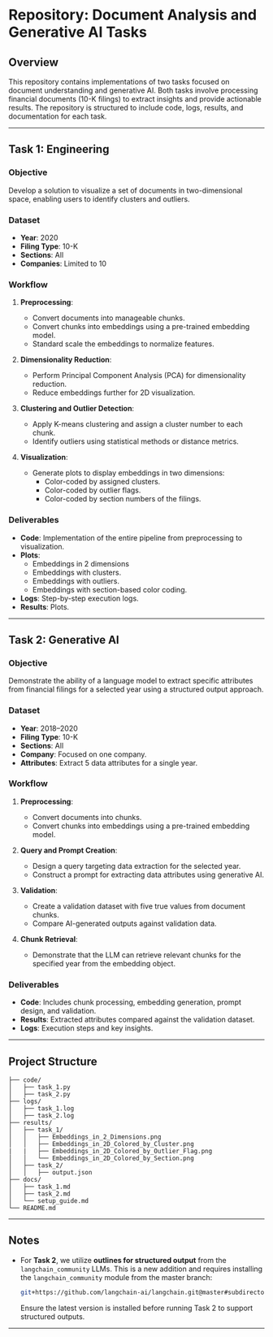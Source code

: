 # Repository: Document Analysis and Generative AI Tasks

## Overview
This repository contains implementations of two tasks focused on document understanding and generative AI. Both tasks involve processing financial documents (10-K filings) to extract insights and provide actionable results. The repository is structured to include code, logs, results, and documentation for each task.

---

## **Task 1: Engineering**
### **Objective**
Develop a solution to visualize a set of documents in two-dimensional space, enabling users to identify clusters and outliers.

### **Dataset**
- **Year**: 2020
- **Filing Type**: 10-K
- **Sections**: All
- **Companies**: Limited to 10

### **Workflow**
1. **Preprocessing**:
   - Convert documents into manageable chunks.
   - Convert chunks into embeddings using a pre-trained embedding model.
   - Standard scale the embeddings to normalize features.

2. **Dimensionality Reduction**:
   - Perform Principal Component Analysis (PCA) for dimensionality reduction.
   - Reduce embeddings further for 2D visualization.

3. **Clustering and Outlier Detection**:
   - Apply K-means clustering and assign a cluster number to each chunk.
   - Identify outliers using statistical methods or distance metrics.

4. **Visualization**:
   - Generate plots to display embeddings in two dimensions:
     - Color-coded by assigned clusters.
     - Color-coded by outlier flags.
     - Color-coded by section numbers of the filings.

### **Deliverables**
- **Code**: Implementation of the entire pipeline from preprocessing to visualization.
- **Plots**:
  - Embeddings in 2 dimensions
  - Embeddings with clusters.
  - Embeddings with outliers.
  - Embeddings with section-based color coding.
- **Logs**: Step-by-step execution logs.
- **Results**: Plots.

---

## **Task 2: Generative AI**
### **Objective**
Demonstrate the ability of a language model to extract specific attributes from financial filings for a selected year using a structured output approach.

### **Dataset**
- **Year**: 2018–2020
- **Filing Type**: 10-K
- **Sections**: All
- **Company**: Focused on one company.
- **Attributes**: Extract 5 data attributes for a single year.

### **Workflow**
1. **Preprocessing**:
   - Convert documents into chunks.
   - Convert chunks into embeddings using a pre-trained embedding model.

2. **Query and Prompt Creation**:
   - Design a query targeting data extraction for the selected year.
   - Construct a prompt for extracting data attributes using generative AI.

3. **Validation**:
   - Create a validation dataset with five true values from document chunks.
   - Compare AI-generated outputs against validation data.

4. **Chunk Retrieval**:
   - Demonstrate that the LLM can retrieve relevant chunks for the specified year from the embedding object.

### **Deliverables**
- **Code**: Includes chunk processing, embedding generation, prompt design, and validation.
- **Results**: Extracted attributes compared against the validation dataset.
- **Logs**: Execution steps and key insights.

---

## **Project Structure**
```plaintext
├── code/
│   ├── task_1.py
│   ├── task_2.py
├── logs/
│   ├── task_1.log
│   ├── task_2.log
├── results/
│   ├── task_1/
│   │   ├── Embeddings_in_2_Dimensions.png
│   │   ├── Embeddings_in_2D_Colored_by_Cluster.png
|   |   ├── Embeddings_in_2D_Colored_by_Outlier_Flag.png
│   │   └── Embeddings_in_2D_Colored_by_Section.png
│   ├── task_2/
│   │   ├── output.json
├── docs/
│   ├── task_1.md
│   ├── task_2.md
│   └── setup_guide.md
└── README.md
```

---

## **Notes**
- For **Task 2**, we utilize **outlines for structured output** from the `langchain_community` LLMs. This is a new addition and requires installing the `langchain_community` module from the master branch:
  ```bash
  git+https://github.com/langchain-ai/langchain.git@master#subdirectory=libs/community
  ```
  Ensure the latest version is installed before running Task 2 to support structured outputs. 

---
